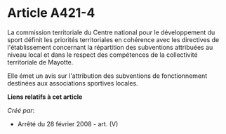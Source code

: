 # Article A421-4

La commission territoriale du Centre national pour le développement du sport définit les priorités territoriales en cohérence
avec les directives de l'établissement concernant la répartition des subventions attribuées au niveau local et dans le
respect des compétences de la collectivité territoriale de Mayotte.

Elle émet un avis sur l'attribution des subventions de fonctionnement destinées aux associations sportives locales.

**Liens relatifs à cet article**

_Créé par_:

  - Arrêté du 28 février 2008 - art. (V)
